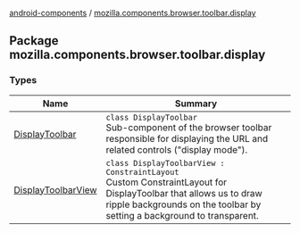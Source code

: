[android-components](../index.md) / [mozilla.components.browser.toolbar.display](./index.md)

## Package mozilla.components.browser.toolbar.display

### Types

| Name | Summary |
|---|---|
| [DisplayToolbar](-display-toolbar/index.md) | `class DisplayToolbar`<br>Sub-component of the browser toolbar responsible for displaying the URL and related controls ("display mode"). |
| [DisplayToolbarView](-display-toolbar-view/index.md) | `class DisplayToolbarView : ConstraintLayout`<br>Custom ConstraintLayout for DisplayToolbar that allows us to draw ripple backgrounds on the toolbar by setting a background to transparent. |
